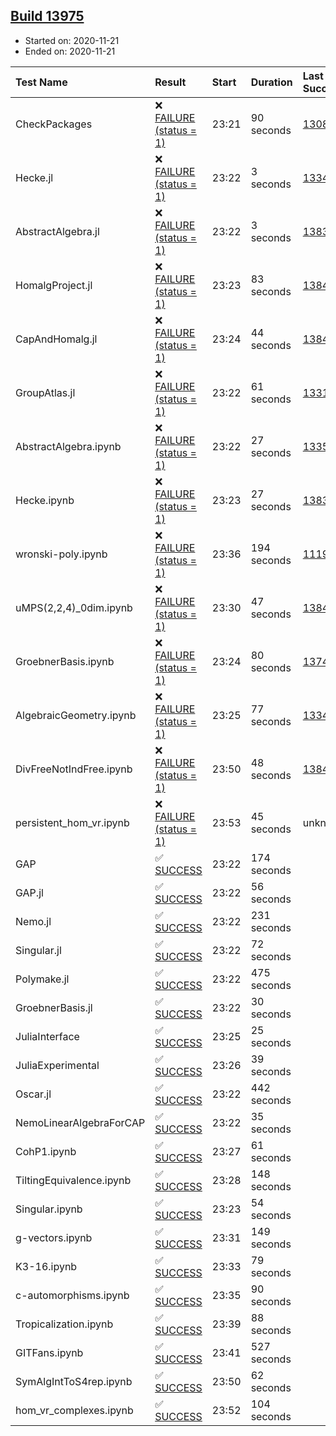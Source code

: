 ## [Build 13975](https://oscarci.mathematik.uni-kl.de/job/oscar/13975/)

* Started on: 2020-11-21
* Ended on: 2020-11-21

| Test Name    | Result | Start | Duration | Last Success | First Failure |
|:-------------|:-------|:------|:---------|:-------------|:--------------|
| CheckPackages | ❌ [FAILURE (status = 1)](https://oscarci.mathematik.uni-kl.de/job/oscar/13975/artifact/logs/build-13975/CheckPackages.log) | 23:21 | 90 seconds | [13085](https://oscarci.mathematik.uni-kl.de/job/oscar/13085/) | [13086](https://oscarci.mathematik.uni-kl.de/job/oscar/13086/) |
| Hecke.jl | ❌ [FAILURE (status = 1)](https://oscarci.mathematik.uni-kl.de/job/oscar/13975/artifact/logs/build-13975/Hecke.jl.log) | 23:22 | 3 seconds | [13341](https://oscarci.mathematik.uni-kl.de/job/oscar/13341/) | [13342](https://oscarci.mathematik.uni-kl.de/job/oscar/13342/) |
| AbstractAlgebra.jl | ❌ [FAILURE (status = 1)](https://oscarci.mathematik.uni-kl.de/job/oscar/13975/artifact/logs/build-13975/AbstractAlgebra.jl.log) | 23:22 | 3 seconds | [13837](https://oscarci.mathematik.uni-kl.de/job/oscar/13837/) | [13838](https://oscarci.mathematik.uni-kl.de/job/oscar/13838/) |
| HomalgProject.jl | ❌ [FAILURE (status = 1)](https://oscarci.mathematik.uni-kl.de/job/oscar/13975/artifact/logs/build-13975/HomalgProject.jl.log) | 23:23 | 83 seconds | [13845](https://oscarci.mathematik.uni-kl.de/job/oscar/13845/) | [13846](https://oscarci.mathematik.uni-kl.de/job/oscar/13846/) |
| CapAndHomalg.jl | ❌ [FAILURE (status = 1)](https://oscarci.mathematik.uni-kl.de/job/oscar/13975/artifact/logs/build-13975/CapAndHomalg.jl.log) | 23:24 | 44 seconds | [13845](https://oscarci.mathematik.uni-kl.de/job/oscar/13845/) | [13846](https://oscarci.mathematik.uni-kl.de/job/oscar/13846/) |
| GroupAtlas.jl | ❌ [FAILURE (status = 1)](https://oscarci.mathematik.uni-kl.de/job/oscar/13975/artifact/logs/build-13975/GroupAtlas.jl.log) | 23:22 | 61 seconds | [13311](https://oscarci.mathematik.uni-kl.de/job/oscar/13311/) | [13312](https://oscarci.mathematik.uni-kl.de/job/oscar/13312/) |
| AbstractAlgebra.ipynb | ❌ [FAILURE (status = 1)](https://oscarci.mathematik.uni-kl.de/job/oscar/13975/artifact/logs/build-13975/AbstractAlgebra.ipynb.log) | 23:22 | 27 seconds | [13355](https://oscarci.mathematik.uni-kl.de/job/oscar/13355/) | [13356](https://oscarci.mathematik.uni-kl.de/job/oscar/13356/) |
| Hecke.ipynb | ❌ [FAILURE (status = 1)](https://oscarci.mathematik.uni-kl.de/job/oscar/13975/artifact/logs/build-13975/Hecke.ipynb.log) | 23:23 | 27 seconds | [13837](https://oscarci.mathematik.uni-kl.de/job/oscar/13837/) | [13838](https://oscarci.mathematik.uni-kl.de/job/oscar/13838/) |
| wronski-poly.ipynb | ❌ [FAILURE (status = 1)](https://oscarci.mathematik.uni-kl.de/job/oscar/13975/artifact/logs/build-13975/wronski-poly.ipynb.log) | 23:36 | 194 seconds | [11192](https://oscarci.mathematik.uni-kl.de/job/oscar/11192/) | [11193](https://oscarci.mathematik.uni-kl.de/job/oscar/11193/) |
| uMPS(2,2,4)_0dim.ipynb | ❌ [FAILURE (status = 1)](https://oscarci.mathematik.uni-kl.de/job/oscar/13975/artifact/logs/build-13975/uMPS-2-2-4-_0dim.ipynb.log) | 23:30 | 47 seconds | [13841](https://oscarci.mathematik.uni-kl.de/job/oscar/13841/) | [13842](https://oscarci.mathematik.uni-kl.de/job/oscar/13842/) |
| GroebnerBasis.ipynb | ❌ [FAILURE (status = 1)](https://oscarci.mathematik.uni-kl.de/job/oscar/13975/artifact/logs/build-13975/GroebnerBasis.ipynb.log) | 23:24 | 80 seconds | [13748](https://oscarci.mathematik.uni-kl.de/job/oscar/13748/) | [13749](https://oscarci.mathematik.uni-kl.de/job/oscar/13749/) |
| AlgebraicGeometry.ipynb | ❌ [FAILURE (status = 1)](https://oscarci.mathematik.uni-kl.de/job/oscar/13975/artifact/logs/build-13975/AlgebraicGeometry.ipynb.log) | 23:25 | 77 seconds | [13341](https://oscarci.mathematik.uni-kl.de/job/oscar/13341/) | [13342](https://oscarci.mathematik.uni-kl.de/job/oscar/13342/) |
| DivFreeNotIndFree.ipynb | ❌ [FAILURE (status = 1)](https://oscarci.mathematik.uni-kl.de/job/oscar/13975/artifact/logs/build-13975/DivFreeNotIndFree.ipynb.log) | 23:50 | 48 seconds | [13845](https://oscarci.mathematik.uni-kl.de/job/oscar/13845/) | [13846](https://oscarci.mathematik.uni-kl.de/job/oscar/13846/) |
| persistent_hom_vr.ipynb | ❌ [FAILURE (status = 1)](https://oscarci.mathematik.uni-kl.de/job/oscar/13975/artifact/logs/build-13975/persistent_hom_vr.ipynb.log) | 23:53 | 45 seconds | unknown | unknown |
| GAP | ✅ [SUCCESS](https://oscarci.mathematik.uni-kl.de/job/oscar/13975/artifact/logs/build-13975/GAP.log) | 23:22 | 174 seconds |  |  |
| GAP.jl | ✅ [SUCCESS](https://oscarci.mathematik.uni-kl.de/job/oscar/13975/artifact/logs/build-13975/GAP.jl.log) | 23:22 | 56 seconds |  |  |
| Nemo.jl | ✅ [SUCCESS](https://oscarci.mathematik.uni-kl.de/job/oscar/13975/artifact/logs/build-13975/Nemo.jl.log) | 23:22 | 231 seconds |  |  |
| Singular.jl | ✅ [SUCCESS](https://oscarci.mathematik.uni-kl.de/job/oscar/13975/artifact/logs/build-13975/Singular.jl.log) | 23:22 | 72 seconds |  |  |
| Polymake.jl | ✅ [SUCCESS](https://oscarci.mathematik.uni-kl.de/job/oscar/13975/artifact/logs/build-13975/Polymake.jl.log) | 23:22 | 475 seconds |  |  |
| GroebnerBasis.jl | ✅ [SUCCESS](https://oscarci.mathematik.uni-kl.de/job/oscar/13975/artifact/logs/build-13975/GroebnerBasis.jl.log) | 23:22 | 30 seconds |  |  |
| JuliaInterface | ✅ [SUCCESS](https://oscarci.mathematik.uni-kl.de/job/oscar/13975/artifact/logs/build-13975/JuliaInterface.log) | 23:25 | 25 seconds |  |  |
| JuliaExperimental | ✅ [SUCCESS](https://oscarci.mathematik.uni-kl.de/job/oscar/13975/artifact/logs/build-13975/JuliaExperimental.log) | 23:26 | 39 seconds |  |  |
| Oscar.jl | ✅ [SUCCESS](https://oscarci.mathematik.uni-kl.de/job/oscar/13975/artifact/logs/build-13975/Oscar.jl.log) | 23:22 | 442 seconds |  |  |
| NemoLinearAlgebraForCAP | ✅ [SUCCESS](https://oscarci.mathematik.uni-kl.de/job/oscar/13975/artifact/logs/build-13975/NemoLinearAlgebraForCAP.log) | 23:22 | 35 seconds |  |  |
| CohP1.ipynb | ✅ [SUCCESS](https://oscarci.mathematik.uni-kl.de/job/oscar/13975/artifact/logs/build-13975/CohP1.ipynb.log) | 23:27 | 61 seconds |  |  |
| TiltingEquivalence.ipynb | ✅ [SUCCESS](https://oscarci.mathematik.uni-kl.de/job/oscar/13975/artifact/logs/build-13975/TiltingEquivalence.ipynb.log) | 23:28 | 148 seconds |  |  |
| Singular.ipynb | ✅ [SUCCESS](https://oscarci.mathematik.uni-kl.de/job/oscar/13975/artifact/logs/build-13975/Singular.ipynb.log) | 23:23 | 54 seconds |  |  |
| g-vectors.ipynb | ✅ [SUCCESS](https://oscarci.mathematik.uni-kl.de/job/oscar/13975/artifact/logs/build-13975/g-vectors.ipynb.log) | 23:31 | 149 seconds |  |  |
| K3-16.ipynb | ✅ [SUCCESS](https://oscarci.mathematik.uni-kl.de/job/oscar/13975/artifact/logs/build-13975/K3-16.ipynb.log) | 23:33 | 79 seconds |  |  |
| c-automorphisms.ipynb | ✅ [SUCCESS](https://oscarci.mathematik.uni-kl.de/job/oscar/13975/artifact/logs/build-13975/c-automorphisms.ipynb.log) | 23:35 | 90 seconds |  |  |
| Tropicalization.ipynb | ✅ [SUCCESS](https://oscarci.mathematik.uni-kl.de/job/oscar/13975/artifact/logs/build-13975/Tropicalization.ipynb.log) | 23:39 | 88 seconds |  |  |
| GITFans.ipynb | ✅ [SUCCESS](https://oscarci.mathematik.uni-kl.de/job/oscar/13975/artifact/logs/build-13975/GITFans.ipynb.log) | 23:41 | 527 seconds |  |  |
| SymAlgIntToS4rep.ipynb | ✅ [SUCCESS](https://oscarci.mathematik.uni-kl.de/job/oscar/13975/artifact/logs/build-13975/SymAlgIntToS4rep.ipynb.log) | 23:50 | 62 seconds |  |  |
| hom_vr_complexes.ipynb | ✅ [SUCCESS](https://oscarci.mathematik.uni-kl.de/job/oscar/13975/artifact/logs/build-13975/hom_vr_complexes.ipynb.log) | 23:52 | 104 seconds |  |  |
